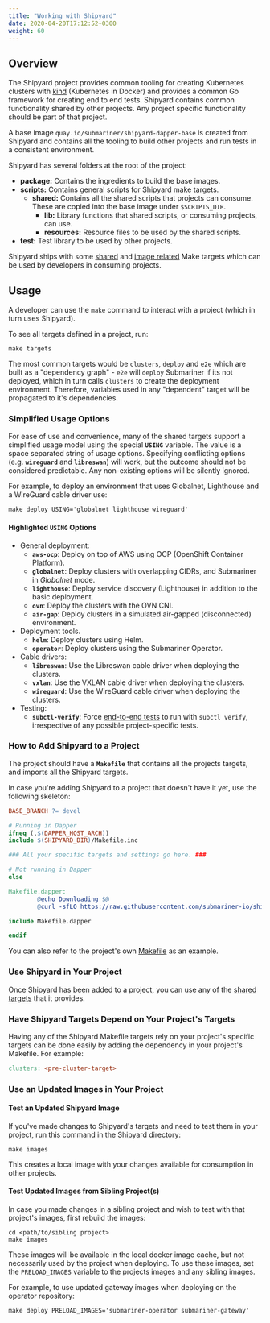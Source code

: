 ```yaml
---
title: "Working with Shipyard"
date: 2020-04-20T17:12:52+0300
weight: 60
---
```


## Overview

The Shipyard project provides common tooling for creating Kubernetes clusters with [kind](https://github.com/kubernetes-sigs/kind)
(Kubernetes in Docker) and provides a common Go framework for creating end to end tests.
Shipyard contains common functionality shared by other projects. Any project specific functionality should be part of that project.

A base image `quay.io/submariner/shipyard-dapper-base` is created from Shipyard and contains all the tooling to build other projects and run
tests in a consistent environment.

Shipyard has several folders at the root of the project:

* **package:** Contains the ingredients to build the base images.
* **scripts:** Contains general scripts for Shipyard make targets.
  * **shared:** Contains all the shared scripts that projects can consume. These are copied into the base image under `$SCRIPTS_DIR`.
    * **lib:** Library functions that shared scripts, or consuming projects, can use.
    * **resources:** Resource files to be used by the shared scripts.
* **test:** Test library to be used by other projects.

Shipyard ships with some [shared](targets) and [image related](images) Make targets which can be used by developers in
consuming projects.

## Usage

A developer can use the `make` command to interact with a project (which in turn uses Shipyard).

To see all targets defined in a project, run:

```shell
make targets
```

The most common targets would be `clusters`, `deploy` and `e2e` which are built as a "dependency graph" -
`e2e` will `deploy` Submariner if its not deployed, which in turn calls `clusters` to create the deployment environment.
Therefore, variables used in any "dependent" target will be propagated to it's dependencies.

### Simplified Usage Options

For ease of use and convenience, many of the shared targets support a simplified usage model using the special **`USING`** variable.
The value is a space separated string of usage options.
Specifying conflicting options (e.g. **`wireguard`** and **`libreswan`**) will work, but the outcome should not be considered predictable.
Any non-existing options will be silently ignored.

For example, to deploy an environment that uses Globalnet, Lighthouse and a WireGuard cable driver use:

```shell
make deploy USING='globalnet lighthouse wireguard'
```

#### Highlighted **`USING`** Options

* General deployment:
  * **`aws-ocp`**: Deploy on top of AWS using OCP (OpenShift Container Platform).
  * **`globalnet`**: Deploy clusters with overlapping CIDRs, and Submariner in *Globalnet* mode.
  * **`lighthouse`**: Deploy service discovery (Lighthouse) in addition to the basic deployment.
  * **`ovn`**: Deploy the clusters with the OVN CNI.
  * **`air-gap`**: Deploy clusters in a simulated air-gapped (disconnected) environment.
* Deployment tools.
  * **`helm`**: Deploy clusters using Helm.
  * **`operator`**: Deploy clusters using the Submariner Operator.
* Cable drivers:
  * **`libreswan`**: Use the Libreswan cable driver when deploying the clusters.
  * **`vxlan`**: Use the VXLAN cable driver when deploying the clusters.
  * **`wireguard`**: Use the WireGuard cable driver when deploying the clusters.
* Testing:
  * **`subctl-verify`**: Force [end-to-end tests](../building-testing#e2e) to run with `subctl verify`, irrespective of any possible
    project-specific tests.

### How to Add Shipyard to a Project

The project should have a **`Makefile`** that contains all the projects targets, and imports all the Shipyard targets.

In case you're adding Shipyard to a project that doesn't have it yet, use the following skeleton:

```makefile
BASE_BRANCH ?= devel

# Running in Dapper
ifneq (,$(DAPPER_HOST_ARCH))
include $(SHIPYARD_DIR)/Makefile.inc

### All your specific targets and settings go here. ###

# Not running in Dapper
else

Makefile.dapper:
        @echo Downloading $@
        @curl -sfLO https://raw.githubusercontent.com/submariner-io/shipyard/$(BASE_BRANCH)/$@

include Makefile.dapper

endif
```

You can also refer to the project's own [Makefile] as an example.

### Use Shipyard in Your Project

Once Shipyard has been added to a project, you can use any of the [shared targets](targets) that it provides.

### Have Shipyard Targets Depend on Your Project's Targets

Having any of the Shipyard Makefile targets rely on your project's specific targets can be done easily by adding the dependency in your
project's Makefile. For example:

```Makefile
clusters: <pre-cluster-target>
```

### Use an Updated Images in Your Project

#### Test an Updated Shipyard Image

If you've made changes to Shipyard's targets and need to test them in your project, run this command in the Shipyard directory:

```shell
make images
```

This creates a local image with your changes available for consumption in other projects.

#### Test Updated Images from Sibling Project(s)

In case you made changes in a sibling project and wish to test with that project's images, first rebuild the images:

```shell
cd <path/to/sibling project>
make images
```

These images will be available in the local docker image cache, but not necessarily used by the project when deploying.
To use these images, set the `PRELOAD_IMAGES` variable to the projects images and any sibling images.

For example, to use updated gateway images when deploying on the operator repository:

```shell
make deploy PRELOAD_IMAGES='submariner-operator submariner-gateway'
```

[Makefile]: https://github.com/submariner-io/shipyard/blob/devel/Makefile

